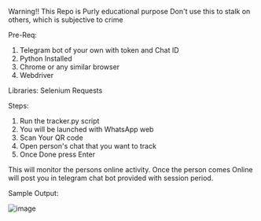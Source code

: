 Warning!!
This Repo is Purly educational purpose
Don't use this to stalk on others, which is subjective to crime

Pre-Req:
1. Telegram bot of your own with token and Chat ID
2. Python Installed
3. Chrome or any similar browser
4. Webdriver

Libraries:
Selenium
Requests

Steps:
1. Run the tracker.py script
2. You will be launched with WhatsApp web
3. Scan Your QR code
4. Open person's chat that you want to track
5. Once Done press Enter

This will monitor the persons online activity.
Once the person comes Online will post you in telegram chat bot provided with session period.

Sample Output:

![image](https://user-images.githubusercontent.com/59251885/141067161-ca1d09d7-d4bd-40b7-a861-634aaba389e4.png)

